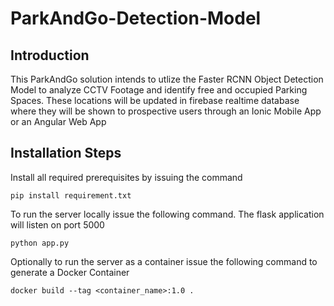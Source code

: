 # ParkAndGo-Detection-Model

## Introduction

This ParkAndGo solution intends to utlize the Faster RCNN Object Detection Model to analyze CCTV Footage and identify free and occupied Parking Spaces. These locations will be updated in firebase realtime database where they will be shown to prospective users through an Ionic Mobile App or an Angular Web App

## Installation Steps

Install all required prerequisites by issuing the command

`pip install requirement.txt`

To run the server locally issue the following command. The flask application will listen on port 5000

`python app.py`

Optionally to run the server as a container issue the following command to generate a Docker Container

`docker build --tag <container_name>:1.0 .`




